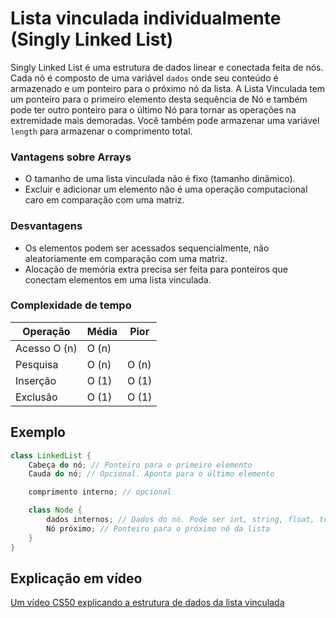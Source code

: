 # Lista vinculada individualmente (Singly Linked List)

Singly Linked List é uma estrutura de dados linear e conectada feita de nós. Cada nó é composto de uma variável `dados` onde seu conteúdo é armazenado e um ponteiro para o próximo nó da lista. A Lista Vinculada tem um ponteiro para o primeiro elemento desta sequência de Nó e também pode ter outro ponteiro para o último Nó para tornar as operações na extremidade mais demoradas. Você também pode armazenar uma variável `length` para armazenar o comprimento total.

### Vantagens sobre Arrays

- O tamanho de uma lista vinculada não é fixo (tamanho dinâmico).
- Excluir e adicionar um elemento não é uma operação computacional caro em comparação com uma matriz.

### Desvantagens

- Os elementos podem ser acessados ​​sequencialmente, não aleatoriamente em comparação com uma matriz.
- Alocação de memória extra precisa ser feita para ponteiros que conectam elementos em uma lista vinculada.

### Complexidade de tempo

| Operação     | Média | Pior  |
| ------------ | ----- | ----- |
| Acesso O (n) | O (n) |       |
| Pesquisa     | O (n) | O (n) |
| Inserção     | O (1) | O (1) |
| Exclusão     | O (1) | O (1) |

## Exemplo

```.java
class LinkedList {
    Cabeça do nó; // Ponteiro para o primeiro elemento
    Cauda do nó; // Opcional. Aponta para o último elemento

    comprimento interno; // opcional

    class Node {
        dados internos; // Dados do nó. Pode ser int, string, float, templates, etc.
        Nó próximo; // Ponteiro para o próximo nó da lista
    }
}
```

## Explicação em vídeo

[Um vídeo CS50 explicando a estrutura de dados da lista vinculada](https://www.youtube.com/watch?v=5nsKtQuT6E8)
